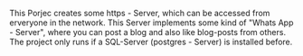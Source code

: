 This Porjec creates some https - Server, which can be accessed from erveryone in the network. 
This Server implements some kind of "Whats App - Server", where you can post a blog and also like blog-posts from others. 
The project only runs if a SQL-Server (postgres - Server) is installed before.
